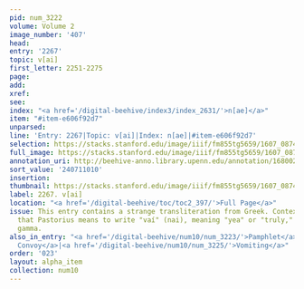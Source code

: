 ```yaml
---
pid: num_3222
volume: Volume 2
image_number: '407'
head:
entry: '2267'
topic: v[ai]
first_letter: 2251-2275
page:
add:
xref:
see:
index: "<a href='/digital-beehive/index3/index_2631/'>n[ae]</a>"
item: "#item-e606f92d7"
unparsed:
line: 'Entry: 2267|Topic: v[ai]|Index: n[ae]|#item-e606f92d7'
selection: https://stacks.stanford.edu/image/iiif/fm855tg5659/1607_0874/322,1010,2768,229/full/0/default.jpg
full_image: https://stacks.stanford.edu/image/iiif/fm855tg5659/1607_0874/full/full/0/default.jpg
annotation_uri: http://beehive-anno.library.upenn.edu/annotation/1680029927596
sort_value: '240711010'
insertion:
thumbnail: https://stacks.stanford.edu/image/iiif/fm855tg5659/1607_0874/322,1010,600,180/250,/0/default.jpg
label: 2267. v[ai]
location: "<a href='/digital-beehive/toc/toc2_397/'>Full Page</a>"
issue: This entry contains a strange transliteration from Greek. Context clues suggest
  that Pastorius means to write "vaí" (nai), meaning "yea" or "truly," with a lowercase
  gamma.
also_in_entry: "<a href='/digital-beehive/num10/num_3223/'>Pamphlet</a>|<a href='/digital-beehive/num10/num_3224/'>To
  Convoy</a>|<a href='/digital-beehive/num10/num_3225/'>Vomiting</a>"
order: '023'
layout: alpha_item
collection: num10
---
```

